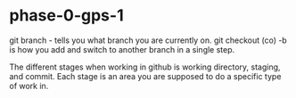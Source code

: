# phase-0-gps-1

git branch - tells you what branch you are currently on. 
git checkout (co) -b <filename>  is how you add and switch to another branch in a single step.

The different stages when working in github is working directory, staging, and commit. Each stage is an area you are supposed to do a specific type of work in. 